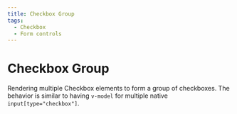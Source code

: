 ```yaml
---
title: Checkbox Group
tags:
  - Checkbox
  - Form controls
---
```


# Checkbox Group

<Description>

Rendering multiple Checkbox elements to form a group of checkboxes. The behavior is similar to having `v-model` for multiple native `input[type="checkbox"]`.

</Description>

<Tags />

<ComponentPreview type="example"  name="CheckboxGroup" />
